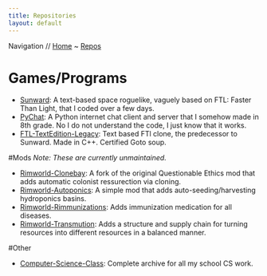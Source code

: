 ```yaml
---
title: Repositories
layout: default
---
```

Navigation // [Home](https://somewhereoutinspace.github.io/) ~ [Repos](REPOS)


# Games/Programs
- [Sunward](https://github.com/SomewhereOutInSpace/Sunward): A text-based space roguelike, vaguely based on FTL: Faster Than Light, that I coded over a few days.
- [PyChat](https://github.com/SomewhereOutInSpace/PyChat): A Python internet chat client and server that I somehow made in 8th grade. No I do not understand the code, I just know that it works.
- [FTL-TextEdition-Legacy](https://github.com/SomewhereOutInSpace/FTL-TextEdition-Legacy): Text based FTl clone, the predecessor to Sunward. Made in C++. Certified Goto soup.

#Mods
*Note: These are currently unmaintained.*
- [Rimworld-Clonebay](https://github.com/SomewhereOutInSpace/Rimworld-Clonebay): A fork of the original Questionable Ethics mod that adds automatic colonist ressurection via cloning.
- [Rimworld-Autoponics](https://github.com/SomewhereOutInSpace/Autoponics): A simple mod that adds auto-seeding/harvesting hydroponics basins.
- [Rimworld-Rimmunizations](https://github.com/SomewhereOutInSpace/Rimworld-Rimmunizations): Adds immunization medication for all diseases.
- [Rimworld-Transmution](https://github.com/SomewhereOutInSpace/Rimworld-Transmution): Adds a structure and supply chain for turning resources into different resources in a balanced manner.

#Other
- [Computer-Science-Class](https://github.com/SomewhereOutInSpace/Computer-Science-Class): Complete archive for all my school CS work.